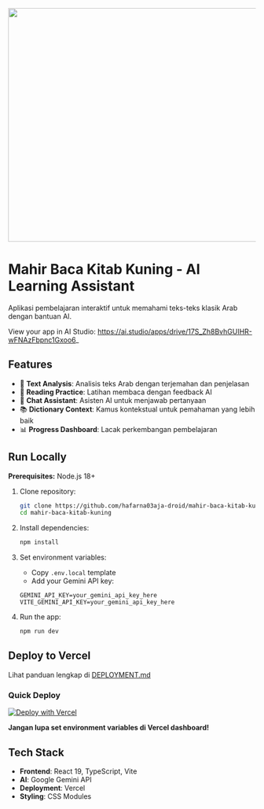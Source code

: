 <div align="center">
<img width="1200" height="475" alt="GHBanner" src="https://github.com/user-attachments/assets/0aa67016-6eaf-458a-adb2-6e31a0763ed6" />
</div>

# Mahir Baca Kitab Kuning - AI Learning Assistant

Aplikasi pembelajaran interaktif untuk memahami teks-teks klasik Arab dengan bantuan AI.

View your app in AI Studio: https://ai.studio/apps/drive/17S_Zh8BvhGUIHR-wFNAzFbpnc1Gxoo6_

## Features

- 📖 **Text Analysis**: Analisis teks Arab dengan terjemahan dan penjelasan
- 🎯 **Reading Practice**: Latihan membaca dengan feedback AI
- 💬 **Chat Assistant**: Asisten AI untuk menjawab pertanyaan
- 📚 **Dictionary Context**: Kamus kontekstual untuk pemahaman yang lebih baik
- 📊 **Progress Dashboard**: Lacak perkembangan pembelajaran

## Run Locally

**Prerequisites:** Node.js 18+

1. Clone repository:
   ```bash
   git clone https://github.com/hafarna03aja-droid/mahir-baca-kitab-kuning.git
   cd mahir-baca-kitab-kuning
   ```

2. Install dependencies:
   ```bash
   npm install
   ```

3. Set environment variables:
   - Copy `.env.local` template
   - Add your Gemini API key:
   ```
   GEMINI_API_KEY=your_gemini_api_key_here
   VITE_GEMINI_API_KEY=your_gemini_api_key_here
   ```

4. Run the app:
   ```bash
   npm run dev
   ```

## Deploy to Vercel

Lihat panduan lengkap di [DEPLOYMENT.md](./DEPLOYMENT.md)

### Quick Deploy

[![Deploy with Vercel](https://vercel.com/button)](https://vercel.com/new/clone?repository-url=https://github.com/hafarna03aja-droid/mahir-baca-kitab-kuning)

**Jangan lupa set environment variables di Vercel dashboard!**

## Tech Stack

- **Frontend**: React 19, TypeScript, Vite
- **AI**: Google Gemini API
- **Deployment**: Vercel
- **Styling**: CSS Modules
